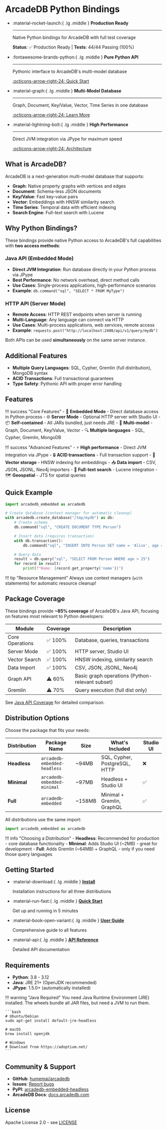 # ArcadeDB Python Bindings

<div class="grid cards" markdown>

-   :material-rocket-launch:{ .lg .middle } __Production Ready__

    ---

    Native Python bindings for ArcadeDB with full test coverage

    **Status**: ✅ Production Ready | **Tests**: 44/44 Passing (100%)

-   :fontawesome-brands-python:{ .lg .middle } __Pure Python API__

    ---

    Pythonic interface to ArcadeDB's multi-model database

    [:octicons-arrow-right-24: Quick Start](getting-started/quickstart.md)

-   :material-graph:{ .lg .middle } __Multi-Model Database__

    ---

    Graph, Document, Key/Value, Vector, Time Series in one database

    [:octicons-arrow-right-24: Learn More](guide/core/database.md)

-   :material-lightning-bolt:{ .lg .middle } __High Performance__

    ---

    Direct JVM integration via JPype for maximum speed

    [:octicons-arrow-right-24: Architecture](development/architecture.md)

</div>

## What is ArcadeDB?

ArcadeDB is a next-generation multi-model database that supports:

- **Graph**: Native property graphs with vertices and edges
- **Document**: Schema-less JSON documents
- **Key/Value**: Fast key-value pairs
- **Vector**: Embeddings with HNSW similarity search
- **Time Series**: Temporal data with efficient indexing
- **Search Engine**: Full-text search with Lucene

## Why Python Bindings?

These bindings provide native Python access to ArcadeDB's full capabilities with __two access methods__:

### Java API (Embedded Mode)

- __Direct JVM Integration__: Run database directly in your Python process via JPype
- __Best Performance__: No network overhead, direct method calls
- __Use Cases__: Single-process applications, high-performance scenarios
- __Example__: `db.command("sql", "SELECT * FROM MyType")`

### HTTP API (Server Mode)

- __Remote Access__: HTTP REST endpoints when server is running
- __Multi-Language__: Any language can connect via HTTP
- __Use Cases__: Multi-process applications, web services, remote access
- __Example__: `requests.post("http://localhost:2480/api/v1/query/mydb")`

Both APIs can be used __simultaneously__ on the same server instance.

## Additional Features

- __Multiple Query Languages__: SQL, Cypher, Gremlin (full distribution), MongoDB syntax
- __ACID Transactions__: Full transactional guarantees
- __Type Safety__: Pythonic API with proper error handling

## Features

<div class="grid" markdown>

!!! success "Core Features"
    - 🚀 **Embedded Mode** - Direct database access in Python process
    - 🌐 **Server Mode** - Optional HTTP server with Studio UI
    - 📦 **Self-contained** - All JARs bundled, just needs JRE
    - 🔄 **Multi-model** - Graph, Document, Key/Value, Vector
    - 🔍 **Multiple languages** - SQL, Cypher, Gremlin, MongoDB

!!! success "Advanced Features"
    - ⚡ **High performance** - Direct JVM integration via JPype
    - 🔒 **ACID transactions** - Full transaction support
    - 🎯 **Vector storage** - HNSW indexing for embeddings
    - 📥 **Data import** - CSV, JSON, JSONL, Neo4j importers
    - 🔎 **Full-text search** - Lucene integration
    - 🗺️ **Geospatial** - JTS for spatial queries

</div>

## Quick Example

```python
import arcadedb_embedded as arcadedb

# Create database (context manager for automatic cleanup)
with arcadedb.create_database("/tmp/mydb") as db:
    # Create schema
    db.command("sql", "CREATE DOCUMENT TYPE Person")

    # Insert data (requires transaction)
    with db.transaction():
        db.command("sql", "INSERT INTO Person SET name = 'Alice', age = 30")

    # Query data
    result = db.query("sql", "SELECT FROM Person WHERE age > 25")
    for record in result:
        print(f"Name: {record.get_property('name')}")
```

!!! tip "Resource Management"
    Always use context managers (`with` statements) for automatic resource cleanup!

## Package Coverage

These bindings provide **~85% coverage** of ArcadeDB's Java API, focusing on features most relevant to Python developers:

| Module | Coverage | Description |
|--------|----------|-------------|
| Core Operations | ✅ 100% | Database, queries, transactions |
| Server Mode | ✅ 100% | HTTP server, Studio UI |
| Vector Search | ✅ 100% | HNSW indexing, similarity search |
| Data Import | ✅ 100% | CSV, JSON, JSONL, Neo4j |
| Graph API | ⚠️ 60% | Basic graph operations (Python-relevant subset) |
| Gremlin | ⚠️ 70% | Query execution (full dist only) |

See [Java API Coverage](java-api-coverage.md) for detailed comparison.

## Distribution Options

Choose the package that fits your needs:

| Distribution | Package Name | Size | What's Included | Studio UI |
|-------------|-------------|------|-----------------|-----------|
| **Headless** | `arcadedb-embedded-headless` | ~94MB | SQL, Cypher, PostgreSQL, HTTP | ❌ |
| **Minimal** | `arcadedb-embedded-minimal` | ~97MB | Headless + Studio UI | ✅ |
| **Full** | `arcadedb-embedded` | ~158MB | Minimal + Gremlin, GraphQL | ✅ |

All distributions use the same import:

```python
import arcadedb_embedded as arcadedb
```

!!! info "Choosing a Distribution"
    - **Headless**: Recommended for production - core database functionality
    - **Minimal**: Adds Studio UI (~2MB) - great for development
    - **Full**: Adds Gremlin (~64MB) + GraphQL - only if you need those query languages

## Getting Started

<div class="grid cards" markdown>

-   :material-download:{ .lg .middle } [__Install__](getting-started/installation.md)

    Installation instructions for all three distributions

-   :material-run-fast:{ .lg .middle } [__Quick Start__](getting-started/quickstart.md)

    Get up and running in 5 minutes

-   :material-book-open-variant:{ .lg .middle } [__User Guide__](guide/core/database.md)

    Comprehensive guide to all features

-   :material-api:{ .lg .middle } [__API Reference__](api/database.md)

    Detailed API documentation

</div>

## Requirements

- **Python**: 3.8 - 3.12
- **Java**: JRE 21+ (OpenJDK recommended)
- **JPype**: 1.5.0+ (automatically installed)

!!! warning "Java Required"
    You need Java Runtime Environment (JRE) installed. The wheels bundle all JAR files, but need a JVM to run them.

    ```bash
    # Ubuntu/Debian
    sudo apt-get install default-jre-headless

    # macOS
    brew install openjdk

    # Windows
    # Download from https://adoptium.net/
    ```

## Community & Support

- **GitHub**: [humemai/arcadedb](https://github.com/humemai/arcadedb)
- **Issues**: [Report bugs](https://github.com/humemai/arcadedb/issues)
- **PyPI**: [arcadedb-embedded-headless](https://pypi.org/project/arcadedb-embedded-headless/)
- **ArcadeDB Docs**: [docs.arcadedb.com](https://docs.arcadedb.com)

## License

Apache License 2.0 - see [LICENSE](https://github.com/humemai/arcadedb/blob/main/LICENSE)
